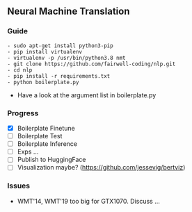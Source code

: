 ## Neural Machine Translation

### Guide
```
- sudo apt-get install python3-pip
- pip install virtualenv
- virtualenv -p /usr/bin/python3.8 nmt
- git clone https://github.com/fairwell-coding/nlp.git
- cd nlp
- pip install -r requirements.txt
- python boilerplate.py
```
- Have a look at the argument list in boilerplate.py

### Progress
- [x] Boilerplate Finetune
- [ ] Boilerplate Test
- [ ] Boilerplate Inference
- [ ] Exps ...
- [ ] Publish to HuggingFace
- [ ] Visualization maybe? (https://github.com/jessevig/bertviz)

### Issues
- WMT'14, WMT'19 too big for GTX1070. Discuss ...